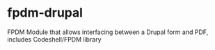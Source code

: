 # fpdm-drupal
FPDM Module that allows interfacing between a Drupal form and PDF, includes Codeshell/FPDM library
